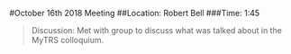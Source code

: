 #October 16th 2018 Meeting
##Location: Robert Bell
###Time: 1:45
>Discussion:
Met with group to discuss what was talked about in the MyTRS colloquium.
